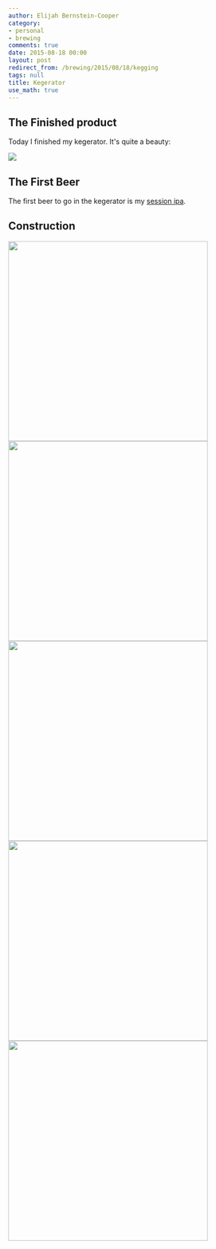 ```yaml
---
author: Elijah Bernstein-Cooper
category:
- personal
- brewing
comments: true
date: 2015-08-18 00:00
layout: post
redirect_from: /brewing/2015/08/18/kegging
tags: null
title: Kegerator
use_math: true
---
```


## The Finished product

Today I finished my kegerator. It's quite a beauty:

<img src="/media/2015/08/18/kegerator/kegerator_2.jpg"/>

## The First Beer

The first beer to go in the kegerator is my [session ipa](https://www.brewtoad.com/recipes/session-ipa-177).

## Construction

<div class="carouselContainer">
  <div class="variable-width">
    <div> <img src="/media/2015/08/18/kegerator/kegerator_0.jpg" height="400"/> </div>
    <div> <img src="/media/2015/08/18/kegerator/kegerator_1.jpg" height="400"/> </div>
    <div> <img src="/media/2015/08/18/kegerator/kegerator_3.jpg" height="400"/> </div>
    <div> <img src="/media/2015/08/18/kegerator/kegerator_4.jpg" height="400"/> </div>
    <div> <img src="/media/2015/08/18/kegerator/kegerator_5.jpg" height="400"/> </div>
  </div>
</div>